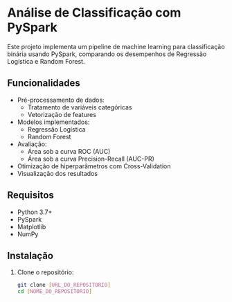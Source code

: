 # Análise de Classificação com PySpark

Este projeto implementa um pipeline de machine learning para classificação binária usando PySpark, comparando os desempenhos de Regressão Logística e Random Forest.

## Funcionalidades

- Pré-processamento de dados:
  - Tratamento de variáveis categóricas
  - Vetorização de features
- Modelos implementados:
  - Regressão Logística
  - Random Forest
- Avaliação:
  - Área sob a curva ROC (AUC)
  - Área sob a curva Precision-Recall (AUC-PR)
- Otimização de hiperparâmetros com Cross-Validation
- Visualização dos resultados

## Requisitos

- Python 3.7+
- PySpark
- Matplotlib
- NumPy

## Instalação

1. Clone o repositório:
   ```bash
   git clone [URL_DO_REPOSITORIO]
   cd [NOME_DO_REPOSITORIO]